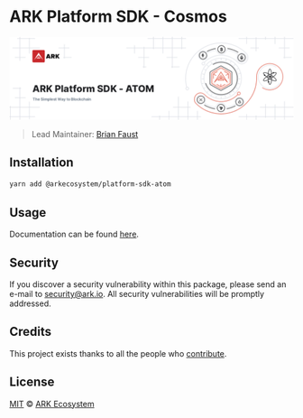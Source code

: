 # ARK Platform SDK - Cosmos

<p align="center">
    <img src="https://raw.githubusercontent.com/ArkEcosystem/platform-sdk/master/packages/platform-sdk-atom/banner.png" />
</p>

> Lead Maintainer: [Brian Faust](https://github.com/faustbrian)

## Installation

```bash
yarn add @arkecosystem/platform-sdk-atom
```

## Usage

Documentation can be found [here](https://ark.dev/docs/platform-sdk/coins/atom).

## Security

If you discover a security vulnerability within this package, please send an e-mail to security@ark.io. All security vulnerabilities will be promptly addressed.

## Credits

This project exists thanks to all the people who [contribute](../../contributors).

## License

[MIT](LICENSE) © [ARK Ecosystem](https://ark.io)
